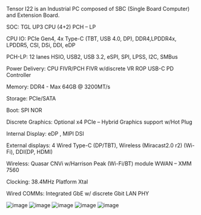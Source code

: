 Tensor I22 is an Industrial PC composed of SBC (Single Board Computer) and Extension Board.

SOC: TGL UP3 CPU (4+2)
     PCH – LP
     
CPU IO: PCIe Gen4, 4x Type-C (TBT, USB 4.0, DP), DDR4,LPDDR4x, LPDDR5, CSI, DSi, DDI, eDP

PCH-LP: 12 lanes HSIO, USB2, USB 3.2, eSPI, SPI, LPSS, I2C, SMBus

Power Delivery: CPU FIVR/PCH FIVR w/discrete VR ROP USB-C PD Controller

Memory: DDR4 - Max 64GB @ 3200MT/s 

Storage: PCIe/SATA

Boot: SPI NOR

Discrete Graphics: Optional x4 PCIe – Hybrid Graphics support w/Hot Plug 

Internal Display: eDP , MIPI DSI

External displays: 4 Wired Type-C (DP/TBT), Wireless (Miracast2.0 r2) (Wi-Fi), DDI(DP, HDMI)

Wireless: Quasar CNVi w/Harrison Peak (Wi-Fi/BT) module WWAN – XMM 7560

Clocking: 38.4MHz Platform Xtal

Wired COMMs: Integrated GbE w/ discrete Gbit LAN PHY

![image](https://user-images.githubusercontent.com/13163663/148600980-852e8595-822f-44c0-af1b-0c5d6daa5ff2.png)
![image](https://user-images.githubusercontent.com/13163663/148600996-31ccb4c9-1d49-42d4-b275-ecda9ad71896.png)
![image](https://user-images.githubusercontent.com/13163663/148600936-e441aa87-6a56-4540-bbee-e9fceaf63776.png)
![image](https://user-images.githubusercontent.com/13163663/148601054-02544d76-52c6-4502-93d0-40dde080b67c.png)
![image](https://user-images.githubusercontent.com/13163663/148601078-be7870c9-6758-44b9-9f79-9fa1c7b48515.png)

